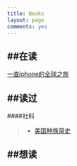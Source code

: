 ```yaml
---
title: Books
layout: page
comments: yes
---
```


##在读
---------------------------------
[一直iphone的全球之旅](http://book.douban.com/subject/6860558/)


##读过
---------------------------------
####社科
> + [美国种族简史](http://book.douban.com/subject/6892579/)

##想读
--------------------------------

